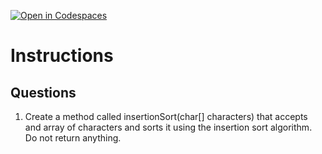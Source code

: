 [![Open in Codespaces](https://classroom.github.com/assets/launch-codespace-2972f46106e565e64193e422d61a12cf1da4916b45550586e14ef0a7c637dd04.svg)](https://classroom.github.com/open-in-codespaces?assignment_repo_id=18934635)
# Instructions  

  ## Questions
1. Create a method called insertionSort(char[] characters) that accepts and array of characters and sorts it using the insertion sort algorithm. Do not return anything.
